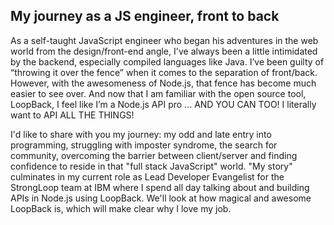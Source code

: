 My journey as a JS engineer, front to back
---

As a self-taught JavaScript engineer who began his adventures in the web world from the design/front-end angle, I've always been a little intimidated by the backend, especially compiled languages like Java. I’ve been guilty of “throwing it over the fence” when it comes to the separation of front/back. However, with the awesomeness of Node.js, that fence has become much easier to see over. And now that I am familiar with the open source tool, LoopBack, I feel like I’m a Node.js API pro ... AND YOU CAN TOO! I literally want to API ALL THE THINGS!

I'd like to share with you my journey: my odd and late entry into programming, struggling with imposter syndrome, the search for community, overcoming the barrier between client/server and finding confidence to reside in that "full stack JavaScript" world. "My story" culminates in my current role as Lead Developer Evangelist for the StrongLoop team at IBM where I spend all day talking about and building APIs in Node.js using LoopBack. We'll look at how magical and awesome LoopBack is, which will make clear why I love my job.

